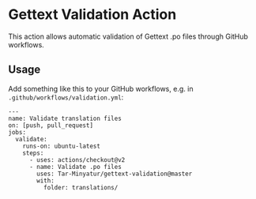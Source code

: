 # Gettext Validation Action

This action allows automatic validation of Gettext .po files through GitHub workflows.

## Usage

Add something like this to your GitHub workflows, e.g. in `.github/workflows/validation.yml`:

    ---
    name: Validate translation files
    on: [push, pull_request]
    jobs:
      validate:
        runs-on: ubuntu-latest
        steps:
          - uses: actions/checkout@v2
          - name: Validate .po files
            uses: Tar-Minyatur/gettext-validation@master
            with:
              folder: translations/
